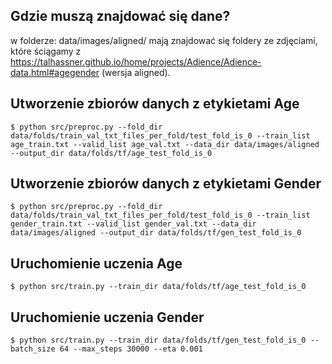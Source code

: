 ## Gdzie muszą znajdować się dane?

w folderze:
data/images/aligned/
mają znajdować się foldery ze zdjęciami, które ściągamy z https://talhassner.github.io/home/projects/Adience/Adience-data.html#agegender (wersja aligned).

## Utworzenie zbiorów danych z etykietami Age

```
$ python src/preproc.py --fold_dir data/folds/train_val_txt_files_per_fold/test_fold_is_0 --train_list age_train.txt --valid_list age_val.txt --data_dir data/images/aligned --output_dir data/folds/tf/age_test_fold_is_0
```

## Utworzenie zbiorów danych z etykietami Gender

```
$ python src/preproc.py --fold_dir data/folds/train_val_txt_files_per_fold/test_fold_is_0 --train_list gender_train.txt --valid_list gender_val.txt --data_dir data/images/aligned --output_dir data/folds/tf/gen_test_fold_is_0
```

## Uruchomienie uczenia Age

```
$ python src/train.py --train_dir data/folds/tf/age_test_fold_is_0
```

## Uruchomienie uczenia Gender

```
$ python src/train.py --train_dir data/folds/tf/gen_test_fold_is_0 --batch_size 64 --max_steps 30000 --eta 0.001
```

